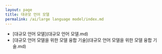 ```yaml
---
layout: page
title: 대규모 언어 모델
permalink: /ai/large language model/index.md
---
```

- [대규모 언어 모델](대규모 언어 모델.md)
- [대규모 언어 모델을 위한 모델 융합 기술](대규모 언어 모델을 위한 모델 융합 기술.md)
